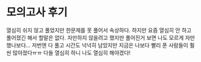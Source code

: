 #  모의고사 후기
열심히 쉬지 않고 풀었지만 한문제를 못 풀어서 속상하다. 하지만 요즘 열심히 안 하고 풀어졌긴 해서 할말은 없다. 자만하지 않을려고 했지만 풀어진거 보면 나도 모르게 자만했나보다... 저번엔 다 풀고 시간도 넉넉히 남았지만 지금은 나보다 빨리 푼 사람들이 훨씬 많아졌다ㅠㅠ 다들 열심히 하니 나도 열심히 해야겠다!